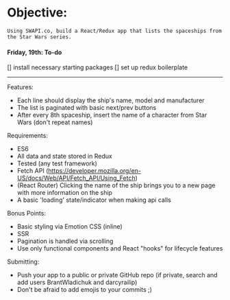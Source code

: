 # Objective:

    Using SWAPI.co, build a React/Redux app that lists the spaceships from the Star Wars series.

#### Friday, 19th: To-do

[] install necessary starting packages
[] set up redux boilerplate

---

Features:

- Each line should display the ship's name, model and manufacturer
- The list is paginated with basic next/prev buttons
- After every 8th spaceship, insert the name of a character from Star Wars (don't repeat names)

Requirements:

- ES6
- All data and state stored in Redux
- Tested (any test framework)
- Fetch API (https://developer.mozilla.org/en-US/docs/Web/API/Fetch_API/Using_Fetch)
- (React Router) Clicking the name of the ship brings you to a new page with more information on the ship
- A basic 'loading' state/indicator when making api calls

Bonus Points:

- Basic styling via Emotion CSS (inline)
- SSR
- Pagination is handled via scrolling
- Use only functional components and React "hooks" for lifecycle features

Submitting:

- Push your app to a public or private GitHub repo (if private, search and add users BrantWladichuk and darcyrailip)
- Don't be afraid to add emojis to your commits ;)
